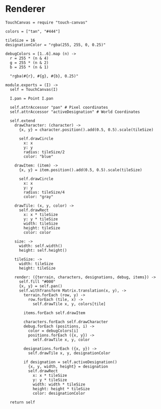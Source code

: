 Renderer
========

    TouchCanvas = require "touch-canvas"

    colors = ["tan", "#444"]

    tileSize = 16
    designationColor = "rgba(255, 255, 0, 0.25)"

    debugColors = [1..6].map (n) ->
      r = 255 * (n & 4)
      g = 255 * (n & 2)
      b = 255 * (n & 1)

      "rgba(#{r}, #{g}, #{b}, 0.25)"

    module.exports = (I) ->
      self = TouchCanvas(I)

      I.pan = Point I.pan

      self.attrAccessor "pan" # Pixel coordinates
      self.attrAccessor "activeDesignation" # World Coordinates

      self.extend
        drawCharacter: (character) ->
          {x, y} = character.position().add(0.5, 0.5).scale(tileSize)

          self.drawCircle
            x: x
            y: y
            radius: tileSize/2
            color: "blue"

        drawItem: (item) ->
          {x, y} = item.position().add(0.5, 0.5).scale(tileSize)

          self.drawCircle
            x: x
            y: y
            radius: tileSize/4
            color: "gray"

        drawTile: (x, y, color) ->
          self.drawRect
            x: x * tileSize
            y: y * tileSize
            width: tileSize
            height: tileSize
            color: color

        size: ->
          width: self.width()
          height: self.height()

        tileSize: ->
          width: tileSize
          height: tileSize

        render: ({terrain, characters, designations, debug, items}) ->
          self.fill "#000"
          {x, y} = self.pan()
          self.withTransform Matrix.translation(x, y), ->
            terrain.forEach (row, y) ->
              row.forEach (tile, x) ->
                self.drawTile x, y, colors[tile]

            items.forEach self.drawItem

            characters.forEach self.drawCharacter
            debug.forEach (positions, i) ->
              color = debugColors[i]
              positions.forEach ({x, y}) ->
                self.drawTile x, y, color

            designations.forEach ({x, y}) ->
              self.drawTile x, y, designationColor

            if designation = self.activeDesignation()
              {x, y, width, height} = designation
              self.drawRect
                x: x * tileSize
                y: y * tileSize
                width: width * tileSize
                height: height * tileSize
                color: designationColor

      return self
